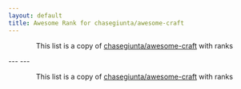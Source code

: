 ```yaml
---
layout: default
title: Awesome Rank for chasegiunta/awesome-craft
---
```


<p align="center">
	This list is a copy of <a href="https://github.com/chasegiunta/awesome-craft">chasegiunta/awesome-craft</a> with ranks
</p>
---
---
<p align="center">
	This list is a copy of <a href="https://github.com/chasegiunta/awesome-craft">chasegiunta/awesome-craft</a> with ranks
</p>
